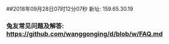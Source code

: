 ##2018年09月28日07时12分07秒 新址: 159.65.30.19
### 兔友常见问题及解答: https://github.com/wanggonging/d/blob/w/FAQ.md
